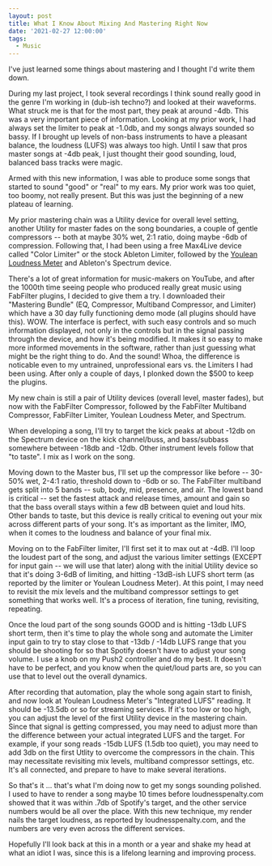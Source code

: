 ```yaml
---
layout: post
title: What I Know About Mixing And Mastering Right Now
date: '2021-02-27 12:00:00'
tags:
  - Music
---
```


I've just learned some things about mastering and I thought I'd write them down.

During my last project, I took several recordings I think sound really good in the genre I'm working in (dub-ish techno?) and looked at their waveforms. What struck me is that for the most part, they peak at around -4db. This was a very important piece of information. Looking at my prior work, I had always set the limiter to peak at -1.0db, and my songs always sounded so bassy. If I brought up levels of non-bass instruments to have a pleasant balance, the loudness (LUFS) was always too high. Until I saw that pros master songs at -4db peak, I just thought their good sounding, loud, balanced bass tracks were magic.

Armed with this new information, I was able to produce some songs that started to sound "good" or "real" to my ears. My prior work was too quiet, too boomy, not really present. But this was just the beginning of a new plateau of learning.

My prior mastering chain was a Utility device for overall level setting, another Utility for master fades on the song boundaries, a couple of gentle compressors -- both at maybe 30% wet, 2:1 ratio, doing maybe -6db of compression. Following that, I had been using a free Max4Live device called "Color Limiter" or the stock Ableton Limiter, followed by the [Youlean Loudness Meter](https://youlean.co/youlean-loudness-meter/) and Ableton's Spectrum device.

There's a lot of great information for music-makers on YouTube, and after the 1000th time seeing people who produced really great music using FabFilter plugins, I decided to give them a try. I downloaded their "Mastering Bundle" (EQ, Compressor, Multiband Compressor, and Limiter) which have a 30 day fully functioning demo mode (all plugins should have this). WOW. The interface is perfect, with such easy controls and so much information displayed, not only in the controls but in the signal passing through the device, and how it's being modified. It makes it so easy to make more informed movements in the software, rather than just guessing what might be the right thing to do. And the sound! Whoa, the difference is noticable even to my untrained, unprofessional ears vs. the Limiters I had been using. After only a couple of days, I plonked down the $500 to keep the plugins.

My new chain is still a pair of Utility devices (overall level, master fades), but now with the FabFilter Compressor, followed by the FabFilter Multiband Compressor, FabFilter Limiter, Youlean Loudness Meter, and Spectrum.

When developing a song, I'll try to target the kick peaks at about -12db on the Spectrum device on the kick channel/buss, and bass/subbass somewhere between -18db and -12db. Other instrument levels follow that "to taste". I mix as I work on the song.

Moving down to the Master bus, I'll set up the compressor like before -- 30-50% wet, 2-4:1 ratio, threshold down to -6db or so. The FabFilter multiband gets split into 5 bands -- sub, body, mid, presence, and air. The lowest band is critical -- set the fastest attack and release times, amount and gain so that the bass overall stays within a few dB between quiet and loud hits. Other bands to taste, but this device is really critical to evening out your mix across different parts of your song. It's as important as the limiter, IMO, when it comes to the loudness and balance of your final mix.

Moving on to the FabFilter limiter, I'll first set it to max out at -4dB. I'll loop the loudest part of the song, and adjust the various limiter settings (EXCEPT for input gain -- we will use that later) along with the initial Utility device so that it's doing 3-6dB of limiting, and hitting -13dB-ish LUFS short term (as reported by the limiter or Youlean Loudness Meter). At this point, I may need to revisit the mix levels and the multiband compressor settings to get something that works well. It's a process of iteration, fine tuning, revisiting, repeating.

Once the loud part of the song sounds GOOD and is hitting -13db LUFS short term, then it's time to play the whole song and automate the Limiter input gain to try to stay close to that -13db / -14db LUFS range that you should be shooting for so that Spotify doesn't have to adjust your song volume. I use a knob on my Push2 controller and do my best. It doesn't have to be perfect, and you know when the quiet/loud parts are, so you can use that to level out the overall dynamics.

After recording that automation, play the whole song again start to finish, and now look at Youlean Loudness Meter's "Integrated LUFS" reading. It should be -13.5db or so for streaming services. If it's too low or too high, you can adjust the level of the first Utility device in the mastering chain. Since that signal is getting compressed, you may need to adjust more than the difference between your actual integrated LUFS and the target. For example, if your song reads -15db LUFS (1.5db too quiet), you may need to add 3db on the first Utlity to overcome the compressors in the chain. This may necessitate revisiting mix levels, multiband compressor settings, etc. It's all connected, and prepare to have to make several iterations.

So that's it ... that's what I'm doing now to get my songs sounding polished. I used to have to render a song maybe 10 times before loudnesspenalty.com showed that it was within .7db of Spotify's target, and the other service numbers would be all over the place. With this new technique, my render nails the target loudness, as reported by loudnesspenalty.com, and the numbers are very even across the different services.

Hopefully I'll look back at this in a month or a year and shake my head at what an idiot I was, since this is a lifelong learning and improving process.
